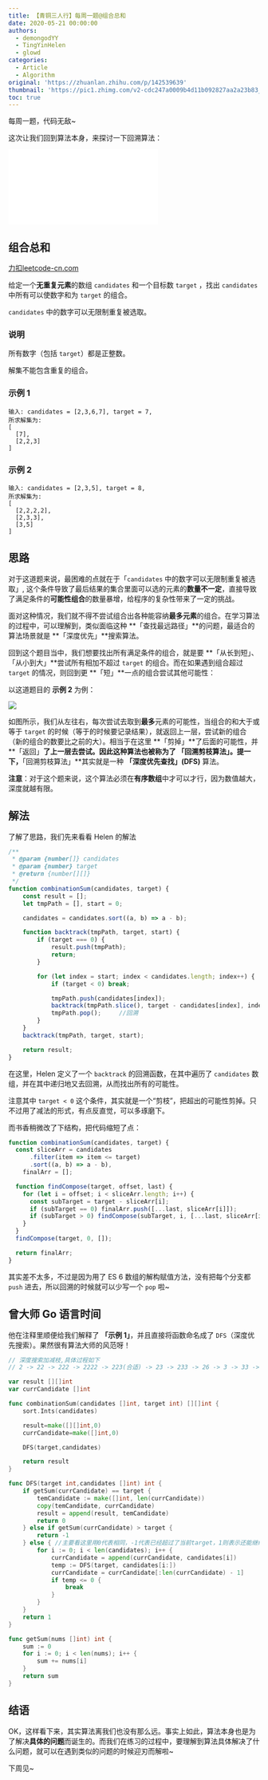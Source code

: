 ```yaml
---
title: 【青铜三人行】每周一题@组合总和
date: 2020-05-21 00:00:00
authors:
  - demongodYY
  - TingYinHelen
  - glowd
categories:
  - Article
  - Algorithm
original: 'https://zhuanlan.zhihu.com/p/142539639'
thumbnail: 'https://pic1.zhimg.com/v2-cdc247a0009b4d11b092827aa2a23b83_1200x500.jpg'
toc: true
---
```


每周一题，代码无敌~

这次让我们回到算法本身，来探讨一下回溯算法：

<iframe
    frameborder="no" framespacing="0"
    scrolling="no" allowfullscreen="true"
    loading="lazy" lazyload="1"
    src="//player.bilibili.com/player.html?aid=243225187&bvid=BV1se411W7T4&cid=193228326&page=1"
></iframe>

## 组合总和

[力扣 ​leetcode-cn.com][1]

给定一个**无重复元素**的数组 `candidates` 和一个目标数 `target` ，找出 `candidates` 中所有可以使数字和为 `target` 的组合。

`candidates` 中的数字可以无限制重复被选取。

<!-- more -->

### 说明

所有数字（包括 `target`）都是正整数。

解集不能包含重复的组合。

### 示例 1

```text
输入: candidates = [2,3,6,7], target = 7,
所求解集为:
[
  [7],
  [2,2,3]
]
```

### 示例 2

```text
输入: candidates = [2,3,5], target = 8,
所求解集为:
[
  [2,2,2,2],
  [2,3,3],
  [3,5]
]
```

## 思路

对于这道题来说，最困难的点就在于「`candidates` 中的数字可以无限制重复被选取」, 这个条件导致了最后结果的集合里面可以选的元素的**数量不一定**，直接导致了满足条件的**可能性组合**的数量暴增，给程序的复杂性带来了一定的挑战。

面对这种情况，我们就不得不尝试组合出各种能容纳**最多元素**的组合。在学习算法的过程中，可以理解到，类似面临这种 **「查找最远路径」**的问题，最适合的算法场景就是 **「深度优先」**搜索算法。

回到这个题目当中，我们想要找出所有满足条件的组合，就是要 **「从长到短」、「从小到大」**尝试所有相加不超过 `target` 的组合。而在如果遇到组合超过 `target` 的情况，则回到更 **「短」**一点的组合尝试其他可能性：

以这道题目的 **示例 2** 为例：

![](https://pic2.zhimg.com/80/v2-1212bd81293af4adc17fa76ff0c6af61_1440w.jpg)

如图所示，我们从左往右，每次尝试去取到**最多**元素的可能性，当组合的和大于或等于 `target` 的时候（等于的时候要记录结果），就返回上一层，尝试新的组合（新的组合的数要比之前的大）。相当于在这里 **「剪掉」**了后面的可能性，并 **「返回」**了上一层去尝试。因此这种算法也被称为了 **「回溯剪枝算法」**。提一下，**「回溯剪枝算法」**其实就是一种 **「深度优先查找」(DFS)** 算法。

**注意**：对于这个题来说，这个算法必须在**有序数组**中才可以才行，因为数值越大，深度就越有限。

## 解法

了解了思路，我们先来看看 Helen 的解法

```JavaScript
/**
 * @param {number[]} candidates
 * @param {number} target
 * @return {number[][]}
 */
function combinationSum(candidates, target) {
    const result = [];
    let tmpPath = [], start = 0;

    candidates = candidates.sort((a, b) => a - b);

    function backtrack(tmpPath, target, start) {
        if (target === 0) {
            result.push(tmpPath);
            return;
        }

        for (let index = start; index < candidates.length; index++) {
            if (target < 0) break;

            tmpPath.push(candidates[index]);
            backtrack(tmpPath.slice(), target - candidates[index], index);
            tmpPath.pop();     //回溯
        }
    }
    backtrack(tmpPath, target, start);

    return result;
}
```

在这里，Helen 定义了一个 `backtrack` 的回溯函数，在其中遍历了 `candidates` 数组，并在其中递归地又去回溯，从而找出所有的可能性。

注意其中 `target < 0` 这个条件，其实就是一个“剪枝”，把超出的可能性剪掉。只不过用了减法的形式，有点反直觉，可以多琢磨下。

而书香稍微改了下结构，把代码缩短了点：

```JavaScript
function combinationSum(candidates, target) {
  const sliceArr = candidates
      .filter(item => item <= target)
      .sort((a, b) => a - b),
    finalArr = [];

  function findCompose(target, offset, last) {
    for (let i = offset; i < sliceArr.length; i++) {
      const subTarget = target - sliceArr[i];
      if (subTarget == 0) finalArr.push([...last, sliceArr[i]]);
      if (subTarget > 0) findCompose(subTarget, i, [...last, sliceArr[i]]);
    }
  }
  findCompose(target, 0, []);

  return finalArr;
}
```

其实差不太多，不过是因为用了 ES 6 数组的解构赋值方法，没有把每个分支都 `push` 进去，所以回溯的时候就可以少写一个 `pop` 啦~

## 曾大师 Go 语言时间

他在注释里顺便给我们解释了 **「示例 1」**，并且直接将函数命名成了 `DFS`（深度优先搜索）。果然很有算法大师的风范呀！

```Go
// 深度搜索加减枝,具体过程如下
// 2 -> 22 -> 222 -> 2222 -> 223(合适) -> 23 -> 233 -> 26 -> 3 -> 33 -> 333 -> 36 -> 6 -> 66 ->7(合适)

var result [][]int
var currCandidate []int

func combinationSum(candidates []int, target int) [][]int {
    sort.Ints(candidates)

    result=make([][]int,0)
    currCandidate=make([]int,0)

    DFS(target,candidates)

    return result
}

func DFS(target int,candidates []int) int {
    if getSum(currCandidate) == target {
        temCandidate := make([]int, len(currCandidate))
        copy(temCandidate, currCandidate)
        result = append(result, temCandidate)
        return 0
    } else if getSum(currCandidate) > target {
        return -1
    } else { //主要看这里用0代表相同，-1代表已经超过了当前target，1则表示还能继续加
        for i := 0; i < len(candidates); i++ {
            currCandidate = append(currCandidate, candidates[i])
            temp := DFS(target, candidates[i:])
            currCandidate = currCandidate[:len(currCandidate) - 1]
            if temp <= 0 {
                break
            }
        }
    }
    return 1
}

func getSum(nums []int) int {
    sum := 0
    for i := 0; i < len(nums); i++ {
        sum += nums[i]
    }
    return sum
}
```

## 结语

OK，这样看下来，其实算法离我们也没有那么远。事实上如此，算法本身也是为了解决**具体的问题**而诞生的。而我们在练习的过程中，要理解到算法具体解决了什么问题，就可以在遇到类似的问题的时候迎刃而解啦~

下周见~

[1]: https://leetcode-cn.com/problems/combination-sum/

